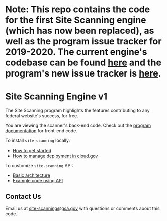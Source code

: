 
# Note: This repo contains the code for the first Site Scanning engine (which has now been replaced), as well as the program issue tracker for 2019-2020.  The current engine's codebase can be found [here](https://github.com/18F/site-scanning-engine/) and the program's new issue tracker is [here](https://github.com/gsa/site-scanning).  



# Site Scanning Engine v1

The Site Scanning program highlights the features contributing to any federal website's success, for free.

You are viewing the scanner's back-end code. Check out the [program documentation](https://github.com/18F/site-scanning-documentation) for front-end code.

To install `site-scanning` locally:
* [How to get started](docs/INSTALL.md)
* [How to manage deployment in cloud.gov](docs/DevOps.md)

To customize `site-scanning` API:
* [Basic architecture](docs/Architecture.md)
* [Example code using API](tools/)

## Contact Us

Email us at site-scanning@gsa.gov with questions or comments about this code.
